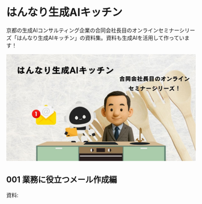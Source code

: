 # はんなり生成AIキッチン

京都の生成AIコンサルティング企業の合同会社長目のオンラインセミナーシリーズ「はんなり生成AIキッチン」の資料集。資料も生成AIを活用して作っています！

![](./img/hannari-genai-kitchen-hero.jpg)

## 001 業務に役立つメール作成編

資料: 